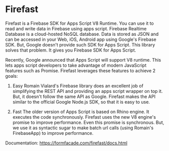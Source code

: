 # Firefast

Firefast is a Firebase SDK for Apps Script V8 Runtime. You can use it to read and write data in Firebase using apps script.
Firebase Realtime Database is a cloud-hosted NoSQL database. Data is stored as JSON and can be accessed in your Web, iOS, Android app using Google's Firebase SDK. But, Google doesn't provide such SDK for Apps Script. This library solves that problem. It gives you Firebase SDK for Apps Script.

Recently, Google announced that Apps Script will support V8 runtime. This lets apps script developers to take advantage of modern JavaScript features such as Promise. Firefast leverages these features to achieve 2 goals:

1. Easy
Romain Vialard's Firebase library does an excellent job of simplifying the REST API and providing an apps script wrapper on top it. But, it doesn't follow the same API as Google. Firefast makes the API similar to the official Google Node.js SDK, so that it is easy to use.

2. Fast
The older version of Apps Script is based on Rhino engine. It executes the code synchronously. Firefast uses the new V8 engine's promise to improve performance. Even this promise is synchronous. But, we use it as syntactic sugar to make batch url calls (using Romain's FirebaseApp) to improve performance.



Documentation: https://formfacade.com/firefast/docs.html
